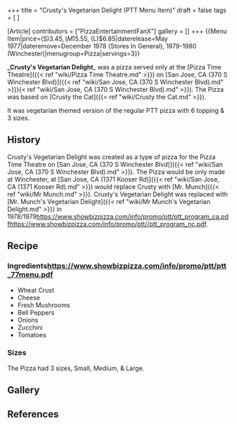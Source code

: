 +++
title = "Crusty's Vegetarian Delight (PTT Menu Item)"
draft = false
tags = [ ]

[Article]
contributors = ["PizzaEntertainmentFanX"]
gallery = []
+++
{{Menu Item|price=(S)$3.45, (M)$5.55, (L)$6.85|daterelease=May 1977|dateremove=December 1978 (Stores In General), 1979-1980 (Winchester)|menugroup=Pizza|servings=3}}

**_Crusty's Vegetarian Delight**_ was a pizza served only at the [Pizza Time Theatre]({{< ref "wiki/Pizza Time Theatre.md" >}}) on [San Jose, CA (370 S Winchester Blvd)]({{< ref "wiki/San Jose, CA (370 S Winchester Blvd).md" >}}){< ref "wiki/San Jose, CA (370 S Winchester Blvd).md" >}}).  The Pizza was based on [Crusty the Cat]({{< ref "wiki/Crusty the Cat.md" >}}).

It was vegetarian themed version of the regular PTT pizza with 6 topping & 3 sizes.

## History ##
Crusty's Vegetarian Delight was created as a type of pizza for the Pizza Time Theatre on [San Jose, CA (370 S Winchester Blvd)]({{< ref "wiki/San Jose, CA (370 S Winchester Blvd).md" >}}). The Pizza would be only made at Winchester, at [San Jose, CA (1371 Kooser Rd)]({{< ref "wiki/San Jose, CA (1371 Kooser Rd).md" >}}) would replace Crusty with [Mr. Munch]({{< ref "wiki/Mr Munch.md" >}}). Crusty's Vegetarian Delight was replaced with [Mr. Munch's Vegetarian Delight]({{< ref "wiki/Mr Munch's Vegetarian Delight.md" >}}) in 1978/1979<ref>https://www.showbizpizza.com/info/promo/ptt/ptt_program_ca.pdf</ref><ref>https://www.showbizpizza.com/info/promo/ptt//ptt_program_nc.pdf</ref>.

## Recipe ##

### Ingredients<ref>https://www.showbizpizza.com/info/promo/ptt/ptt_77menu.pdf</ref> ###

* Wheat Crust
* Cheese
* Fresh Mushrooms
* Bell Peppers
* Onions
* Zucchini
* Tomatoes

### Sizes ###
The Pizza had 3 sizes, Small, Medium, & Large.

## Gallery ##

## References ##